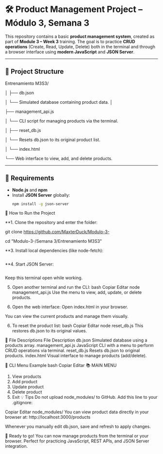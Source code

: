# 🛠️ Product Management Project – Módulo 3, Semana 3

This repository contains a basic **product management system**,
created as part of **Module 3 – Week 3** training.
The goal is to practice **CRUD operations** (Create, Read, Update, Delete) both in the terminal and through a browser interface using **modern JavaScript** and **JSON Server**.

---

## 📁 Project Structure

Entrenamiento M3S3/

│
├── db.json

│ └── Simulated database containing product data.
│

├── management_api.js

│ └── CLI script for managing products via the terminal.

│
├── reset_db.js

│ └── Resets db.json to its original product list.

│
└── index.html

└── Web interface to view, add, and delete products.


---

## 🔧 Requirements

- **Node.js** and **npm**
- Install **JSON Server** globally:
  ```bash
  npm install -g json-server
🚀 How to Run the Project

**1. Clone the repository and enter the folder:

git clone https://github.com/MaxterDuck/Modulo-3-

cd "Modulo-3-/Semana 3/Entrenamiento M3S3"

**3. Install local dependencies (like node-fetch):

```js npm install
```

**4. Start JSON Server:
```js json-server --watch db.json --port 3000
```
Keep this terminal open while working.

5. Open another terminal and run the CLI:
bash
Copiar
Editar
node management_api.js
Use the menu to view, add, update, or delete products.

6. Open the web interface:
Open index.html in your browser.

You can view the current products and manage them visually.

6. To reset the product list:
bash
Copiar
Editar
node reset_db.js
This restores db.json to its original values.

📄 File Descriptions
File	Description
db.json	Simulated database using a products array.
management_api.js	JavaScript CLI with a menu to perform CRUD operations via terminal.
reset_db.js	Resets db.json to original products.
index.html	Visual interface to manage products (add/delete).

🧠 CLI Menu Example
bash
Copiar
Editar
📚 MAIN MENU
1. View products
2. Add product
3. Update product
4. Delete product
0. Exit
💡 Tips
Do not upload node_modules/ to GitHub. Add this line to your .gitignore:

Copiar
Editar
node_modules/
You can view product data directly in your browser at:
http://localhost:3000/products

Whenever you manually edit db.json, save and refresh to apply changes.

🏁 Ready to go!
You can now manage products from the terminal or your browser.
Perfect for practicing JavaScript, REST APIs, and JSON Server integration.
